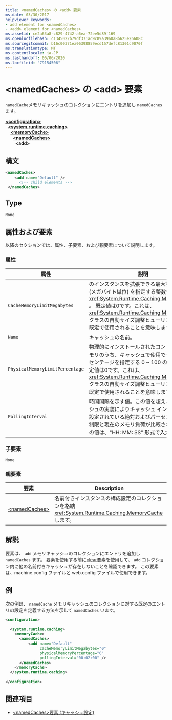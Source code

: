 ```yaml
---
title: <namedCaches> の <add> 要素
ms.date: 03/30/2017
helpviewer_keywords:
- add element for <namedCaches>
- <add> element for <namedCaches>
ms.assetid: ce2a63a8-c829-4742-a6ea-72ee5d89f169
ms.openlocfilehash: c1345022b79df371ad9c89a39a0a8b625e26608c
ms.sourcegitcommit: b16c00371ea06398859ecd157defc81301c9070f
ms.translationtype: MT
ms.contentlocale: ja-JP
ms.lasthandoff: 06/06/2020
ms.locfileid: "79154506"
---
```

# <a name="add-element-for-namedcaches"></a>\<namedCaches> の \<add> 要素
`namedCache`メモリキャッシュのコレクションにエントリを追加し `namedCaches` ます。  
  
[**\<configuration>**](../configuration-element.md)\
&nbsp;&nbsp;[**\<system.runtime.caching>**](system-runtime-caching-element-cache-settings.md)\
&nbsp;&nbsp;&nbsp;&nbsp;[**\<memoryCache>**](memorycache-element-cache-settings.md)\
&nbsp;&nbsp;&nbsp;&nbsp;&nbsp;&nbsp;[**\<namedCaches>**](namedcaches-element-cache-settings.md)\
&nbsp;&nbsp;&nbsp;&nbsp;&nbsp;&nbsp;&nbsp;&nbsp;**\<add>**  
  
## <a name="syntax"></a>構文  
  
```xml  
<namedCaches>  
    <add name="Default" />  
      <!-- child elements -->  
 </namedCaches>  
```  
  
## <a name="type"></a>Type  
 `None`  
  
## <a name="attributes-and-elements"></a>属性および要素  
 以降のセクションでは、属性、子要素、および親要素について説明します。  
  
### <a name="attributes"></a>属性  
  
|属性|説明|  
|-|-|  
|`CacheMemoryLimitMegabytes`|のインスタンスを拡張できる最大許容サイズ (メガバイト単位) を指定する整数値 <xref:System.Runtime.Caching.MemoryCache> 。 既定値は0です。これは、 <xref:System.Runtime.Caching.MemoryCache> クラスの自動サイズ調整ヒューリスティックが既定で使用されることを意味します。|  
|`Name`|キャッシュの名前。|  
|`PhysicalMemoryLimitPercentage`|物理的にインストールされたコンピューターメモリのうち、キャッシュで使用できる最大パーセンテージを指定する 0 ~ 100 の整数値。 既定値は0です。これは、 <xref:System.Runtime.Caching.MemoryCache> クラスの自動サイズ調整ヒューリスティックが既定で使用されることを意味します。|  
|`PollingInterval`|時間間隔を示す値。この値を超えると、キャッシュの実装によりキャッシュ インスタンスに設定されている絶対およびパーセントのメモリ制限と現在のメモリ負荷が比較されます。 この値は、"HH: MM: SS" 形式で入力します。|  
  
### <a name="child-elements"></a>子要素  
 `None`  
  
### <a name="parent-elements"></a>親要素  
  
|要素|Description|  
|-------------|-----------------|  
|[\<namedCaches>](namedcaches-element-cache-settings.md)|名前付きインスタンスの構成設定のコレクションを格納 <xref:System.Runtime.Caching.MemoryCache> します。|  
  
## <a name="remarks"></a>解説  
 要素は、 `add` メモリキャッシュのコレクションにエントリを追加し `namedCaches` ます。 要素を使用する前に[clear](clear-element-for-namedcaches.md)要素を使用して、 `add` コレクション内に他の名前付きキャッシュが存在しないことを確認できます。 この要素は、machine.config ファイルと web.config ファイルで使用できます。  
  
## <a name="example"></a>例  
 次の例は、 `namedCache` メモリキャッシュのコレクションに対する既定のエントリの設定を定義する方法を示して `namedCaches` います。  
  
```xml  
<configuration>  
  
  <system.runtime.caching>  
    <memoryCache>  
      <namedCaches>  
          <add name="Default"
               cacheMemoryLimitMegabytes="0"
               physicalMemoryPercentage="0"  
               pollingInterval="00:02:00" />  
      </namedCaches>  
    </memoryCache>  
  </system.runtime.caching>  
  
</configuration>  
```  
  
## <a name="see-also"></a>関連項目

- [\<namedCaches>要素 (キャッシュ設定)](namedcaches-element-cache-settings.md)
